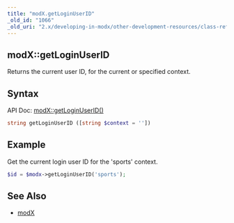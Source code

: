 ```yaml
---
title: "modX.getLoginUserID"
_old_id: "1066"
_old_uri: "2.x/developing-in-modx/other-development-resources/class-reference/modx/modx.getloginuserid"
---
```


## modX::getLoginUserID

Returns the current user ID, for the current or specified context.

## Syntax

API Doc: [modX::getLoginUserID()](http://api.modx.com/revolution/2.2/db_core_model_modx_modx.class.html#%5CmodX::getLoginUserID())

``` php
string getLoginUserID ([string $context = ''])
```

## Example

Get the current login user ID for the 'sports' context.

``` php
$id = $modx->getLoginUserID('sports');
```

## See Also

- [modX](extending-modx/core-model/modx "modX")
